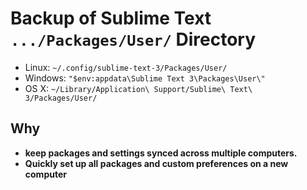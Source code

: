 # Backup of Sublime Text `.../Packages/User/` Directory

- Linux: `~/.config/sublime-text-3/Packages/User/`
- Windows: `"$env:appdata\Sublime Text 3\Packages\User\"`
- OS X: `~/Library/Application\ Support/Sublime\ Text\ 3/Packages/User/`

## Why

- **keep packages and settings synced across multiple computers.**
- **Quickly set up all packages and custom preferences on a new computer**

